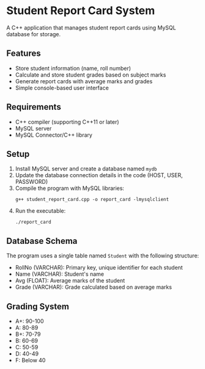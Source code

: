 # Student Report Card System

A C++ application that manages student report cards using MySQL database for storage.

## Features

- Store student information (name, roll number)
- Calculate and store student grades based on subject marks
- Generate report cards with average marks and grades
- Simple console-based user interface

## Requirements

- C++ compiler (supporting C++11 or later)
- MySQL server
- MySQL Connector/C++ library

## Setup

1. Install MySQL server and create a database named `mydb`
2. Update the database connection details in the code (HOST, USER, PASSWORD)
3. Compile the program with MySQL libraries:
   ```
   g++ student_report_card.cpp -o report_card -lmysqlclient
   ```
4. Run the executable:
   ```
   ./report_card
   ```

## Database Schema

The program uses a single table named `Student` with the following structure:
- RollNo (VARCHAR): Primary key, unique identifier for each student
- Name (VARCHAR): Student's name
- Avg (FLOAT): Average marks of the student
- Grade (VARCHAR): Grade calculated based on average marks

## Grading System

- A+: 90-100
- A: 80-89
- B+: 70-79
- B: 60-69
- C: 50-59
- D: 40-49
- F: Below 40
